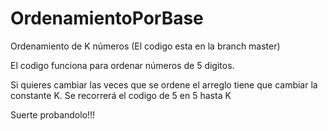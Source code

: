 # OrdenamientoPorBase
Ordenamiento de K números (El codigo esta en la branch master)

El codigo funciona para ordenar números de 5 digitos.

Si quieres cambiar las veces que se ordene el arreglo tiene que cambiar la constante K.
Se recorrerá el codigo de 5 en 5 hasta K

Suerte probandolo!!!
